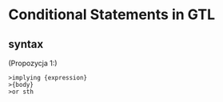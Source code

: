 # Conditional Statements in GTL
## syntax

(Propozycja 1:)
```
>implying {expression}
>{body}
>or sth
```